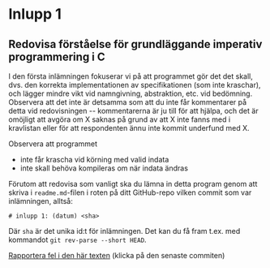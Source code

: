 # Inlupp 1

## Redovisa förståelse för grundläggande imperativ programmering i C

I den första inlämningen fokuserar vi på att programmet gör det
det skall, dvs. den korrekta implementationen av specifikationen
(som inte kraschar), och lägger mindre vikt vid namngivning,
abstraktion, etc. vid bedömning. Observera att det inte är
detsamma som att du inte får kommentarer på detta vid
redovisningen -- kommentarerna är ju till för att hjälpa, och det
är omöjligt att avgöra om X saknas på grund av att X inte fanns
med i kravlistan eller för att respondenten ännu inte kommit
underfund med X.

Observera att programmet

* inte får krascha vid körning med valid indata
* inte skall behöva kompileras om när indata ändras


Förutom att redovisa som vanligt ska du lämna in detta program
genom att skriva i `readme.md`-filen i roten på ditt GitHub-repo
vilken commit som var inlämningen, alltså:

```
# inlupp 1: (datum) <sha>
```

Där `sha` är det unika id:t för inlämningen. Det kan du få fram
t.ex. med kommandot `git rev-parse --short HEAD`.

[Rapportera fel i den här texten](https://github.com/IOOPM-UU/achievements/commits/master/z100.md) (klicka på den senaste commiten)